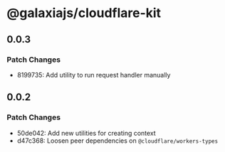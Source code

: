 # @galaxiajs/cloudflare-kit

## 0.0.3

### Patch Changes

- 8199735: Add utility to run request handler manually

## 0.0.2

### Patch Changes

- 50de042: Add new utilities for creating context
- d47c368: Loosen peer dependencies on `@cloudflare/workers-types`
